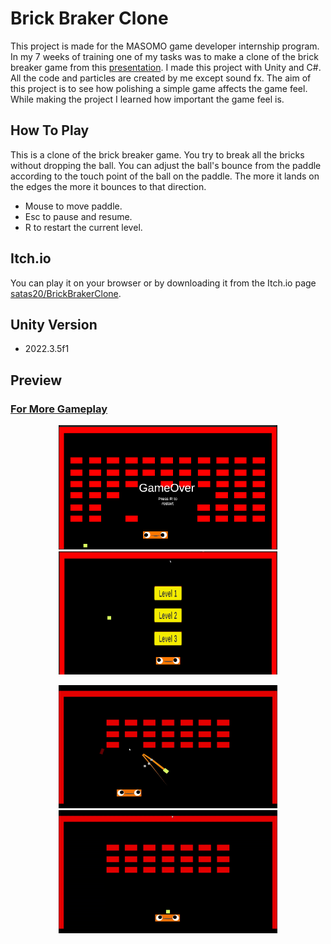 
# Brick Braker Clone
This project is made for the MASOMO game developer internship program. 
In my 7 weeks of training one of my tasks was to make a clone of the brick breaker game from this [presentation](https://www.youtube.com/watch?v=Fy0aCDmgnxg).
I made this project with Unity and C#. All the code and particles are created by me except sound fx.
The aim of this project is to see how polishing a simple game affects the game feel. While making the project I learned how important the game feel is. 


## How To Play
This is a clone of the brick breaker game. You try to break all the bricks without dropping the ball. 
You can adjust the ball's bounce from the paddle  according to the touch point of the ball on the paddle. The more it lands on the edges the more it bounces to that direction.
- Mouse to move paddle.
- Esc to pause and resume.
- R to restart the current level.

## Itch.io
You can play it on your browser or by downloading it from the Itch.io page  [satas20/BrickBrakerClone](https://satas20.itch.io/brickbrakerclone).

## Unity Version
- 2022.3.5f1

## Preview
### [For More Gameplay](https://youtu.be/h0dxdUsrg9E)

<p align="center">
  <img src="Media/SS3.png" width= "350">
  <img src="Media/SS4.png" width= "350">

</p>
<p align="center">
  <img src="Media/Gif1.gif" width="350">
  <img src="Media/Gif2.gif" width="350">
</p>

  
